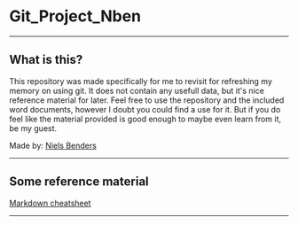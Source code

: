 # Git_Project_Nben

---

## What is this?

This repository was made specifically for me to revisit for refreshing my memory on using git.
It does not contain any usefull data, but it's nice reference material for later.
Feel free to use the repository and the included word documents, however I doubt you could find a use for it.
But if you do feel like the material provided is good enough to maybe even learn from it, be my guest.

Made by: [Niels Benders](https://github.com/NielsBenders)

---

## Some reference material

[Markdown cheatsheet](https://github.com/adam-p/markdown-here/wiki/Markdown-Cheatsheet)

---